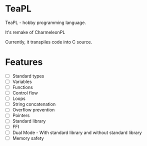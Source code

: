 # TeaPL

TeaPL - hobby programming language.

It's remake of CharmeleonPL

Currently, it transpiles code into C source.

# Features

- [ ] Standard types
- [ ] Variables
- [ ] Functions
- [ ] Control flow
- [ ] Loops
- [ ] String concatenation
- [ ] Overflow prevention
- [ ] Pointers
- [ ] Standard library
- [ ] FFI
- [ ] Dual Mode - With standard library and without standard library
- [ ] Memory safety
